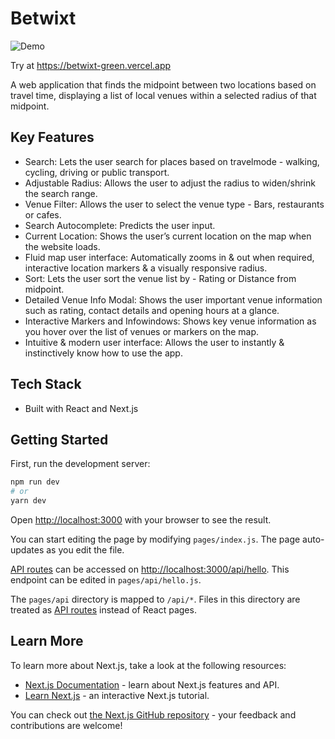 # Betwixt

![Demo](https://camo.githubusercontent.com/c1d6bde4c15e1ba3b48abf961370124f0695191d9b0b663c18f261f24ecabae4/68747470733a2f2f6d656469612e67697068792e636f6d2f6d656469612f76396b6d54485273334344755a33346665682f67697068792e676966)

Try at https://betwixt-green.vercel.app

A web application that finds the midpoint between two locations based on travel time, displaying a list of local venues within a selected radius of that midpoint.

## Key Features

- Search: Lets the user search for places based on travelmode - walking, cycling, driving or public transport.
- Adjustable Radius: Allows the user to adjust the radius to widen/shrink the search range.
- Venue Filter: Allows the user to select the venue type - Bars, restaurants or cafes.
- Search Autocomplete: Predicts the user input.
- Current Location: Shows the user’s current location on the map when the website loads.
- Fluid map user interface: Automatically zooms in & out when required, interactive location markers & a visually responsive radius.
- Sort: Lets the user sort the venue list by - Rating or Distance from midpoint.
- Detailed Venue Info Modal: Shows the user important venue information such as rating, contact details and opening hours at a glance.
- Interactive Markers and Infowindows: Shows key venue information as you hover over the list of venues or markers on the map.
- Intuitive & modern user interface: Allows the user to instantly & instinctively know how to use the app.

## Tech Stack

- Built with React and Next.js

## Getting Started

First, run the development server:

```bash
npm run dev
# or
yarn dev
```

Open [http://localhost:3000](http://localhost:3000) with your browser to see the result.

You can start editing the page by modifying `pages/index.js`. The page auto-updates as you edit the file.

[API routes](https://nextjs.org/docs/api-routes/introduction) can be accessed on [http://localhost:3000/api/hello](http://localhost:3000/api/hello). This endpoint can be edited in `pages/api/hello.js`.

The `pages/api` directory is mapped to `/api/*`. Files in this directory are treated as [API routes](https://nextjs.org/docs/api-routes/introduction) instead of React pages.

## Learn More

To learn more about Next.js, take a look at the following resources:

- [Next.js Documentation](https://nextjs.org/docs) - learn about Next.js features and API.
- [Learn Next.js](https://nextjs.org/learn) - an interactive Next.js tutorial.

You can check out [the Next.js GitHub repository](https://github.com/vercel/next.js/) - your feedback and contributions are welcome!
